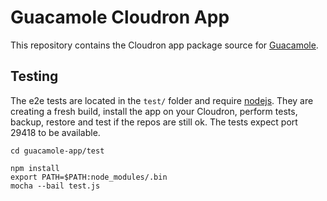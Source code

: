 # Guacamole Cloudron App

This repository contains the Cloudron app package source for [Guacamole](http://guacamole.incubator.apache.org/).


## Testing

The e2e tests are located in the `test/` folder and require [nodejs](http://nodejs.org/). They are creating a fresh build, install the app on your Cloudron, perform tests, backup, restore and test if the repos are still ok. The tests expect port 29418 to be available.

```
cd guacamole-app/test

npm install
export PATH=$PATH:node_modules/.bin
mocha --bail test.js
```

